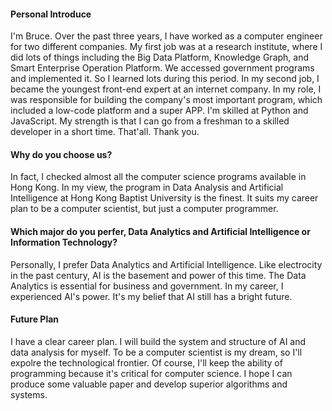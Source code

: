 #### Personal Introduce

I'm Bruce. Over the past three years, I have worked as a computer engineer for two different companies. My first job was at a research institute, where I did lots of things including the Big Data Platform, Knowledge Graph, and Smart Enterprise Operation Platform. We accessed government programs and implemented it. So I learned lots during this period. In my second job, I became the youngest front-end expert at an internet company. In my role, I was responsible for building the company's most important program, which included a low-code platform and a super APP. I'm skilled at Python and JavaScript. My strength is that I can go from a freshman to a skilled developer in a short time. That'all. Thank you. 


#### Why do you choose us?

In fact, I checked almost all the computer science programs available in Hong Kong. In my view, the program in Data Analysis and Artificial Intelligence at Hong Kong Baptist University is the finest. It suits my career plan to be a computer scientist, but just a computer programmer.



#### Which major do you perfer, Data Analytics and Artificial Intelligence or Information Technology?

Personally, I prefer Data Analytics and Artificial Intelligence. Like electrocity in the past century, AI is the basement and power of this time. The Data Analytics is essential for business and government. In my career, I experienced AI's power.  It's my belief that AI still has a bright future.



#### Future Plan

I have a clear career plan. I will build the system and structure of AI and data analysis for myself. To be a computer scientist is my dream, so I'll expolre the technological frontier. Of course, I'll keep the ability of programming because it's critical for computer science. I hope I can produce some valuable paper and develop superior algorithms and systems.


